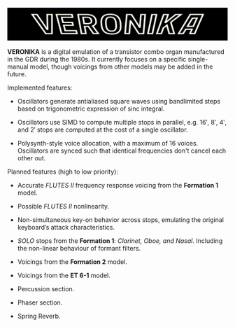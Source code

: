 ![](assets/images/logobg.svg)

**VERONIKA** is a digital emulation of a transistor combo organ manufactured in the GDR during the 1980s. It currently focuses on a specific single-manual model, though voicings from other models may be added in the future.

Implemented features:

* Oscillators generate antialiased square waves using bandlimited steps based on trigonometric expression of sinc integral.

* Oscillators use SIMD to compute multiple stops in parallel, e.g. 16′, 8′, 4′, and 2′ stops are computed at the cost of a single oscillator.

* Polysynth-style voice allocation, with a maximum of 16 voices. Oscillators are synced such that identical frequencies don't cancel each other out.

Planned features (high to low priority):

* Accurate *FLUTES II* frequency response voicing from the **Formation 1** model.

* Possible *FLUTES II* nonlinearity.

* Non-simultaneous key-on behavior across stops, emulating the original keyboard’s attack characteristics.

* *SOLO* stops from the **Formation 1**: *Clarinet, Oboe, and Nasal*. Including the non-linear behaviour of formant filters.

* Voicings from the **Formation 2** model.

* Voicings from the **ET 6-1** model.

* Percussion section.

* Phaser section.

* Spring Reverb.
